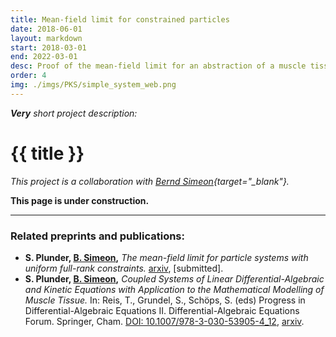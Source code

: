 ```yaml
---
title: Mean-field limit for constrained particles
date: 2018-06-01
layout: markdown
start: 2018-03-01
end: 2022-03-01
desc: Proof of the mean-field limit for an abstraction of a muscle tissue model.
order: 4
img: ./imgs/PKS/simple_system_web.png
---
```


_**Very** short project description:_

# {{ title }}

*This project is a collaboration with [Bernd Simeon](https://www.mathematik.uni-kl.de/en/das/people/head/simeon){target="_blank"}.*

**This page is under construction.**

---

### Related preprints and publications:

- **S. Plunder, [B. Simeon](https://www.mathematik.uni-kl.de/en/das/people/head/simeon),** _The mean-field limit for particle systems with uniform full-rank constraints._ [arxiv](https://arxiv.org/abs/2203.07249), [submitted].
- **S. Plunder, [B. Simeon](https://www.mathematik.uni-kl.de/en/das/people/head/simeon),** _Coupled Systems of Linear Differential-Algebraic and Kinetic Equations with Application to the Mathematical Modelling of Muscle Tissue._
In: Reis, T., Grundel, S., Schöps, S. (eds) Progress in Differential-Algebraic Equations II. Differential-Algebraic Equations Forum. Springer, Cham. [DOI: 10.1007/978-3-030-53905-4_12](https://doi.org/10.1007/978-3-030-53905-4_12), [arxiv](https://arxiv.org/abs/1911.05468).

